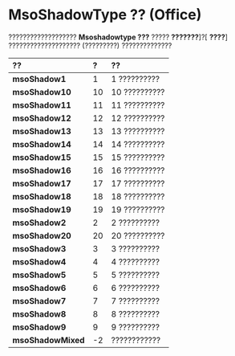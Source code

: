 
# MsoShadowType ?? (Office)

??????????????????? **Msoshadowtype ???** ????? **???????**]?[ **????**] ???????????????????? (?????????) ??????????????



|**??**|**?**|**??**|
|:-----|:-----|:-----|
|**msoShadow1**|1|1 ??????????|
|**msoShadow10**|10|10 ??????????|
|**msoShadow11**|11|11 ??????????|
|**msoShadow12**|12|12 ??????????|
|**msoShadow13**|13|13 ??????????|
|**msoShadow14**|14|14 ??????????|
|**msoShadow15**|15|15 ??????????|
|**msoShadow16**|16|16 ??????????|
|**msoShadow17**|17|17 ??????????|
|**msoShadow18**|18|18 ??????????|
|**msoShadow19**|19|19 ??????????|
|**msoShadow2**|2|2 ??????????|
|**msoShadow20**|20|20 ??????????|
|**msoShadow3**|3|3 ??????????|
|**msoShadow4**|4|4 ??????????|
|**msoShadow5**|5|5 ??????????|
|**msoShadow6**|6|6 ??????????|
|**msoShadow7**|7|7 ??????????|
|**msoShadow8**|8|8 ??????????|
|**msoShadow9**|9|9 ??????????|
|**msoShadowMixed**|-2|????????????|
